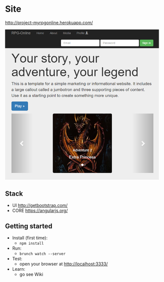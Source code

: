 Site
=============

http://project-myrpgonline.herokuapp.com/

![ScreenShot](screenshots/ScreenShot001.png)

## Stack

* UI http://getbootstrap.com/
* CORE https://angularjs.org/

## Getting started

* Install (first time):
    * `npm install`
* Run:
    * `brunch watch --server`
* Test:
    * open your browser at [http://localhost:3333/](http://localhost:3333/)
* Learn:
    * go see Wiki
